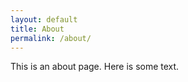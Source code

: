 ```yaml
---
layout: default
title: About
permalink: /about/
---
```


This is an about page. Here is some text. 
